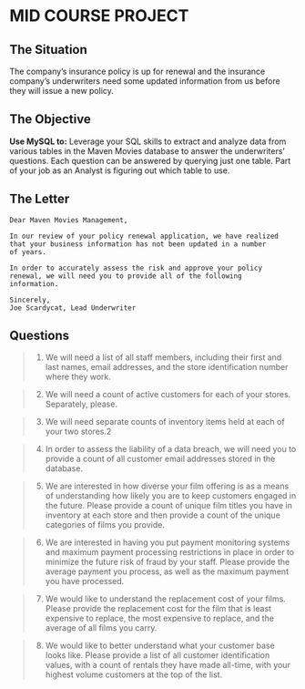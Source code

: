 # MID COURSE PROJECT

## The Situation
The company’s insurance policy is up for renewal and the insurance company’s underwriters
need some updated information from us before they will issue a new policy.

## The Objective
**Use MySQL to:**
Leverage your SQL skills to extract and analyze data from various tables in the Maven
Movies database to answer the underwriters’ questions. Each question can be answered
by querying just one table. Part of your job as an Analyst is figuring out which table to use.

## The Letter
```
Dear Maven Movies Management,

In our review of your policy renewal application, we have realized
that your business information has not been updated in a number
of years.

In order to accurately assess the risk and approve your policy
renewal, we will need you to provide all of the following
information.

Sincerely,
Joe Scardycat, Lead Underwriter
```

## Questions
> 1. We will need a list of all staff members, including their first and last names, email addresses, and the store
identification number where they work.

> 2. We will need a count of active customers for each of your stores. Separately, please.

> 3. We will need separate counts of inventory items held at each of your two stores.2

> 4. In order to assess the liability of a data breach, we will need you to provide a count of all customer email
addresses stored in the database.

> 5. We are interested in how diverse your film offering is as a means of understanding how likely you are to
keep customers engaged in the future. Please provide a count of unique film titles you have in inventory at
each store and then provide a count of the unique categories of films you provide.

> 6. We are interested in having you put payment monitoring systems and maximum payment processing
restrictions in place in order to minimize the future risk of fraud by your staff. Please provide the average
payment you process, as well as the maximum payment you have processed.

> 7. We would like to understand the replacement cost of your films. Please provide the replacement cost for the
film that is least expensive to replace, the most expensive to replace, and the average of all films you carry.

> 8. We would like to better understand what your customer base looks like. Please provide a list of all customer
identification values, with a count of rentals they have made all-time, with your highest volume customers at
the top of the list.

